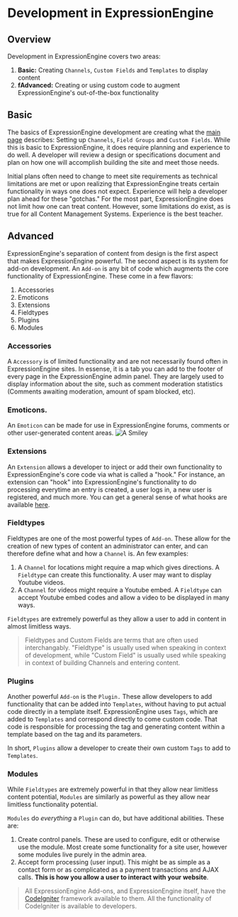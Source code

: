# Development in ExpressionEngine

## Overview
Development in ExpressionEngine covers two areas:

1. **Basic:** Creating `Channels`, `Custom Fields` and `Templates` to display content
2. **fAdvanced:** Creating or using custom code to augment ExpressionEngine's out-of-the-box functionality

## Basic
The basics of ExpressionEngine development are creating what the [main page](/) describes: Setting up `Channels`, `Field Groups` and `Custom Fields`. While this is basic to ExpressionEngine, it does require planning and experience to do well. A developer will review a design or specifications document and plan on how one will accomplish building the site and meet those needs.

Initial plans often need to change to meet site requirements as technical limitations are met or upon realizing that ExpressionEngine treats certain functionality in ways one does not expect. Experience will help a developer plan ahead for these "gotchas." For the most part, ExpressionEngine does not limit how one can treat content. However, some limitations do exist, as is true for all Content Management Systems. Experience is the best teacher.

## Advanced
ExpressionEngine's separation of content from design is the first aspect that makes ExpressionEngine powerful. The second aspect is its system for add-on development. An `Add-on` is any bit of code which augments the core functionality of ExpressionEngine. These come in a few flavors:

1. Accessories
2. Emoticons
3. Extensions
4. Fieldtypes
5. Plugins
6. Modules

### Accessories
A `Accessory` is of limited functionality and are not necessarily found often in ExpressionEngine sites. In essense, it is a tab you can add to the footer of every page in the ExpressionEngine admin panel. They are largely used to display information about the site, such as comment moderation statistics (Comments awaiting moderation, amount of spam blocked, etc).

### Emoticons.
An `Emoticon` can be made for use in ExpressionEngine forums, comments or other user-generated content areas. ![A Smiley](http://ellislab.com/images/smileys/grin.gif)

### Extensions
An `Extension` allows a developer to inject or add their own functionality to ExpressionEngine's core code via what is called a "hook." For instance, an extension can "hook" into ExpressionEngine's functionality to do processing everytime an entry is created, a user logs in, a new user is registered, and much more. You can get a general sense of what hooks are available [here](http://expressionengine.com/user_guide/development/extension_hooks/index.html).

### Fieldtypes
Fieldtypes are one of the most powerful types of `Add-on`. These allow for the creation of new types of content an administrator can enter, and can therefore define what and how a `Channel` is. An few examples: 

1. A `Channel` for locations might require a map which gives directions. A `Fieldtype` can create this functionality. A user may want to display Youtube videos. 
2. A `Channel` for videos might require a Youtube embed. A `Fieldtype` can accept Youtube embed codes and allow a video to be displayed in many ways. 

`Fieldtypes` are extremely powerful as they allow a user to add in content in almost limitless ways.

> Fieldtypes and Custom Fields are terms that are often used interchangably. "Fieldtype" is usually used when speaking in context of development, while "Custom Field" is usually used while speaking in context of building Channels and entering content.

### Plugins
Another powerful `Add-on` is the `Plugin.` These allow developers to add functionality that can be added into `Templates`, without having to put actual code directly in a template itself. ExpressionEngine uses `Tags`, which are added to `Templates` and correspond directly to come custom code. That code is responsible for processing the tag and generating content within a template based on the tag and its parameters.

In short, `Plugins` allow a developer to create their own custom `Tags` to add to `Templates`.

### Modules
While `Fieldtypes` are extremely powerful in that they allow near limitless content potential, `Modules` are similarly as powerful as they allow near limitless functionality potential.

`Modules` do *everything* a `Plugin` can do, but have additional abilities. These are:

1. Create control panels. These are used to configure, edit or otherwise use the module. Most create some functionality for a site user, however some modules live purely in the admin area.
2. Accept form processing (user input). This might be as simple as a contact form or as complicated as a payment transactions and AJAX calls. **This is how you allow a user to interact with your website**.

> All ExpressionEngine Add-ons, and ExpressionEngine itself, have the [CodeIgniter](http://codeigniter.com/) framework available to them. All the functionality of CodeIgniter is available to developers.











